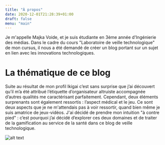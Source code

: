 ```yaml
---
title: "À propos"
date: 2020-12-01T21:28:39+01:00
draft: false
menu: "main"
---
```


Je m'appelle Majka Voide, et je suis étudiante en 3ème année d'Ingénierie des médias. Dans le cadre du cours "Laboratoire de veille technologique" de mon cursus, il nous a été demandé de créer un blog portant sur un sujet en lien avec les innovations technologiques. 

# La thématique de ce blog

Suite au résultat de mon profil Ikigai c’est sans surprise que j’ai découvert qu’il m’a été attribué l’étiquette d’organisateur altruiste accompagnée d’autres qualités me caractérisant parfaitement. Cependant, deux éléments surprenants sont également ressortis : l’aspect médical et le jeu. Ce sont deux aspects que je ne m'attendais pas à voir ressortir, quand bien même je suis amatrice de jeux-vidéos. J'ai décidé de prendre mon intuition "à contre pied" : c’est pourquoi j’ai décidé d’explorer ces deux domaines et de traiter de la gamification au service de la santé dans ce blog de veille technologique.

![alt text](/images/ex-app1.png)

